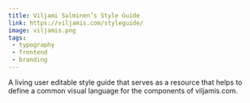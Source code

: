 ```yaml
---
title: Viljami Salminen’s Style Guide
link: https://viljamis.com/styleguide/
image: viljamis.png
tags:
 - typography
 - frontend
 - branding
---
```


A living user editable style guide that serves as a resource that helps to define a common visual language for the components of viljamis.com.
